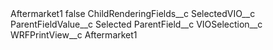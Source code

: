 <?xml version="1.0" encoding="UTF-8"?>
<CustomMetadata xmlns="http://soap.sforce.com/2006/04/metadata" xmlns:xsi="http://www.w3.org/2001/XMLSchema-instance" xmlns:xsd="http://www.w3.org/2001/XMLSchema">
    <label>Aftermarket1</label>
    <protected>false</protected>
    <values>
        <field>ChildRenderingFields__c</field>
        <value xsi:type="xsd:string">SelectedVIO__c</value>
    </values>
    <values>
        <field>ParentFieldValue__c</field>
        <value xsi:type="xsd:string">Selected</value>
    </values>
    <values>
        <field>ParentField__c</field>
        <value xsi:type="xsd:string">VIOSelection__c</value>
    </values>
    <values>
        <field>WRFPrintView__c</field>
        <value xsi:type="xsd:string">Aftermarket1</value>
    </values>
</CustomMetadata>

